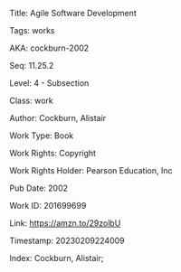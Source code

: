 Title:  Agile Software Development

Tags:   works

AKA:    cockburn-2002

Seq:    11.25.2

Level:  4 - Subsection

Class:  work

Author: Cockburn, Alistair

Work Type: Book

Work Rights: Copyright

Work Rights Holder: Pearson Education, Inc

Pub Date: 2002

Work ID: 201699699

Link:   https://amzn.to/29zolbU

Timestamp: 20230209224009

Index:  Cockburn, Alistair; 
